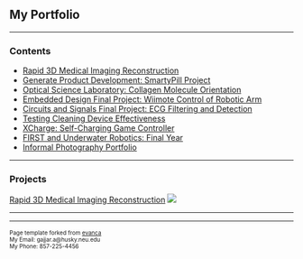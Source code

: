 ## My Portfolio

---

### Contents

- [Rapid 3D Medical Imaging Reconstruction](/3d_image)
- [Generate Product Development: SmartyPill Project](/smarty_pill)
- [Optical Science Laboratory: Collagen Molecule Orientation](/collagen)
- [Embedded Design Final Project: Wiimote Control of Robotic Arm](/embedded_design)
- [Circuits and Signals Final Project: ECG Filtering and Detection](/circuits_final)
- [Testing Cleaning Device Effectiveness](/cleaning_device)
- [XCharge: Self-Charging Game Controller](/xcharge)
- [FIRST and Underwater Robotics: Final Year](/robotics)
- [Informal Photography Portfolio](/photos)

---

### Projects

[Rapid 3D Medical Imaging Reconstruction](/3d_image)
<img src="images/3d_thumbnail.png?raw=true"/>

---


---

<p style="font-size:10px">Page template forked from <a href="https://github.com/evanca/quick-portfolio">evanca</a><br>
My Email: gajjar.a@husky.neu.edu <br> My Phone: 857-225-4456</p>
<!-- Remove above link if you don't want to attibute -->


